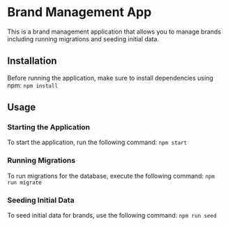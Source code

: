 # Brand Management App

This is a brand management application that allows you to manage brands including running migrations and seeding initial data.

## Installation

Before running the application, make sure to install dependencies using npm: `npm install`

## Usage

### Starting the Application

To start the application, run the following command: `npm start`

### Running Migrations

To run migrations for the database, execute the following command: `npm run migrate`

### Seeding Initial Data

To seed initial data for brands, use the following command: `npm run seed`

